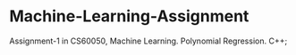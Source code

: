 # Machine-Learning-Assignment
Assignment-1 in CS60050, Machine Learning. Polynomial Regression. C++;
